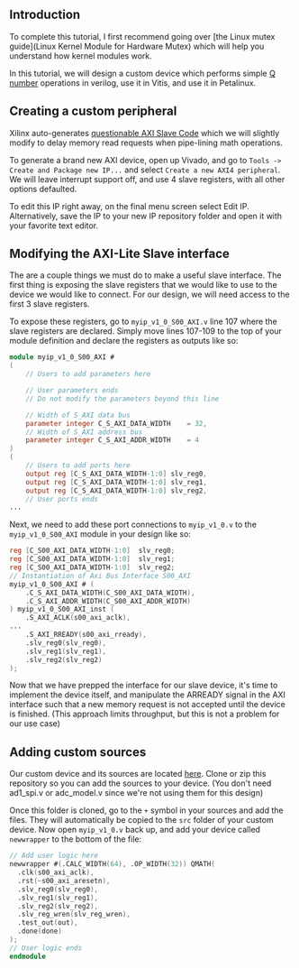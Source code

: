 ## Introduction

To complete this tutorial, I first recommend going over [the Linux mutex guide](Linux Kernel Module for Hardware Mutex) which will help you understand how kernel modules work.

In this tutorial, we will design a custom device which performs simple [Q number](https://en.wikipedia.org/wiki/Q_(number_format)#Math_operations) operations in verilog, use it in Vitis, and use it in Petalinux.

## Creating a custom peripheral

Xilinx auto-generates [questionable AXI Slave Code](https://support.xilinx.com/s/question/0D52E00006hpXPLSA2/custom-axilite-slave-ip-causing-microblaze-to-stall?language=en_US) which we will slightly modify to delay memory read requests when pipe-lining math operations.

To generate a brand new AXI device, open up Vivado, and go to `Tools -> Create and Package new IP...` and select `Create a new AXI4 peripheral`. We will leave interrupt support off, and use 4 slave registers, with all other options defaulted. 

To edit this IP right away, on the final menu screen select Edit IP. Alternatively, save the IP to your new IP repository folder and open it with your favorite text editor.

## Modifying the AXI-Lite Slave interface

The are a couple things we must do to make a useful slave interface. The first thing is exposing the slave registers that we would like to use to the device we would like to connect. For our design, we will need access to the first 3 slave registers.

To expose these registers, go to `myip_v1_0_S00_AXI.v` line 107 where the slave registers are declared. Simply move lines 107-109 to the top of your module definition and declare the registers as outputs like so:

```verilog
module myip_v1_0_S00_AXI #
(
	// Users to add parameters here

	// User parameters ends
	// Do not modify the parameters beyond this line

	// Width of S_AXI data bus
	parameter integer C_S_AXI_DATA_WIDTH	= 32,
	// Width of S_AXI address bus
	parameter integer C_S_AXI_ADDR_WIDTH	= 4
)
(
	// Users to add ports here
    output reg [C_S_AXI_DATA_WIDTH-1:0]	slv_reg0,
    output reg [C_S_AXI_DATA_WIDTH-1:0]	slv_reg1,
    output reg [C_S_AXI_DATA_WIDTH-1:0]	slv_reg2,
	// User ports ends
...
```
Next, we need to add these port connections to `myip_v1_0.v` to the `myip_v1_0_S00_AXI` module in your design like so:

```verilog
reg [C_S00_AXI_DATA_WIDTH-1:0]	slv_reg0;
reg [C_S00_AXI_DATA_WIDTH-1:0]	slv_reg1;
reg [C_S00_AXI_DATA_WIDTH-1:0]	slv_reg2;
// Instantiation of Axi Bus Interface S00_AXI
myip_v1_0_S00_AXI # ( 
	.C_S_AXI_DATA_WIDTH(C_S00_AXI_DATA_WIDTH),
	.C_S_AXI_ADDR_WIDTH(C_S00_AXI_ADDR_WIDTH)
) myip_v1_0_S00_AXI_inst (
	.S_AXI_ACLK(s00_axi_aclk),
...
	.S_AXI_RREADY(s00_axi_rready),
	.slv_reg0(slv_reg0),
	.slv_reg1(slv_reg1),
	.slv_reg2(slv_reg2)
);
```
Now that we have prepped the interface for our slave device, it's time to implement the device itself, and manipulate the ARREADY signal in the AXI interface such that a new memory request is not accepted until the device is finished. (This approach limits throughput, but this is not a problem for our use case)

## Adding custom sources

Our custom device and its sources are located [here](https://gitlab.ssec.wisc.edu/nextgenshis/ip_repo/-/tree/d8388cf8eef4b2454a21fe5c050455e68f28dc91/qnumbers_1_0/src). Clone or zip this repository so you can add the sources to your device. (You don't need ad1_spi.v or adc_model.v since we're not using them for this design)

Once this folder is cloned, go to the `+` symbol in your sources and add the files. They will automatically be copied to the `src` folder of your custom device. Now open `myip_v1_0.v` back up, and add your device called `newwrapper` to the bottom of the file:

```verilog
// Add user logic here
newwrapper #(.CALC_WIDTH(64), .OP_WIDTH(32)) QMATH(
  .clk(s00_axi_aclk),
  .rst(~s00_axi_aresetn),
  .slv_reg0(slv_reg0),
  .slv_reg1(slv_reg1),
  .slv_reg2(slv_reg2),
  .slv_reg_wren(slv_reg_wren),
  .test_out(out),
  .done(done)
);
// User logic ends
endmodule
```

